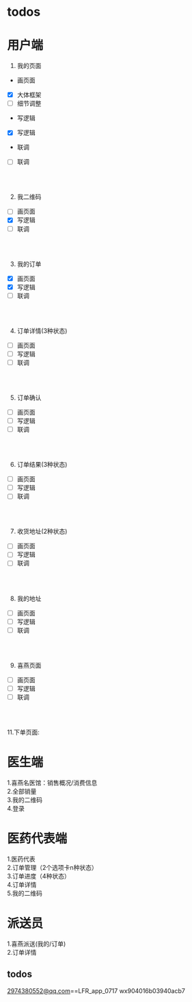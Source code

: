 # todos
# 用户端
1. 我的页面
- 画页面
- [x] 大体框架
- [ ] 细节调整
- 写逻辑
- [x] 写逻辑
- 联调
- [ ] 联调
<br />
<br />

2. 我二维码       
- [ ] 画页面
- [x] 写逻辑
- [ ] 联调
<br />
<br />

3. 我的订单     
- [x] 画页面
- [x] 写逻辑
- [ ] 联调
<br />
<br />

4. 订单详情(3种状态)    
- [ ] 画页面
- [ ] 写逻辑
- [ ] 联调
<br />
<br />

5. 订单确认        
- [ ] 画页面
- [ ] 写逻辑
- [ ] 联调
<br />
<br />

6. 订单结果(3种状态)         
- [ ] 画页面
- [ ] 写逻辑
- [ ] 联调
<br />
<br />

7. 收货地址(2种状态)      
- [ ] 画页面
- [ ] 写逻辑
- [ ] 联调
<br />
<br />

8. 我的地址       
- [ ] 画页面
- [ ] 写逻辑
- [ ] 联调
<br />
<br />

9. 喜燕页面    
- [ ] 画页面
- [ ] 写逻辑
- [ ] 联调
<br />
<br />

11.下单页面:


# 医生端

1.喜燕名医馆：销售概况/消费信息   
2.全部销量   
3.我的二维码   
4.登录  

# 医药代表端
1.医药代表   
2.订单管理（2个选项卡n种状态）   
3.订单进度（4种状态）  
4.订单详情  
5.我的二维码  

# 派送员
1.喜燕派送(我的/订单)  
2.订单详情  

## todos


2974380552@qq.com==LFR_app_0717
wx904016b03940acb7


